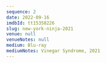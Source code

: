 ```yaml
---
sequence: 2
date: 2022-09-16
imdbId: tt15358226
slug: new-york-ninja-2021
venue: null
venueNotes: null
medium: Blu-ray
mediumNotes: Vinegar Syndrome, 2021
---
```


